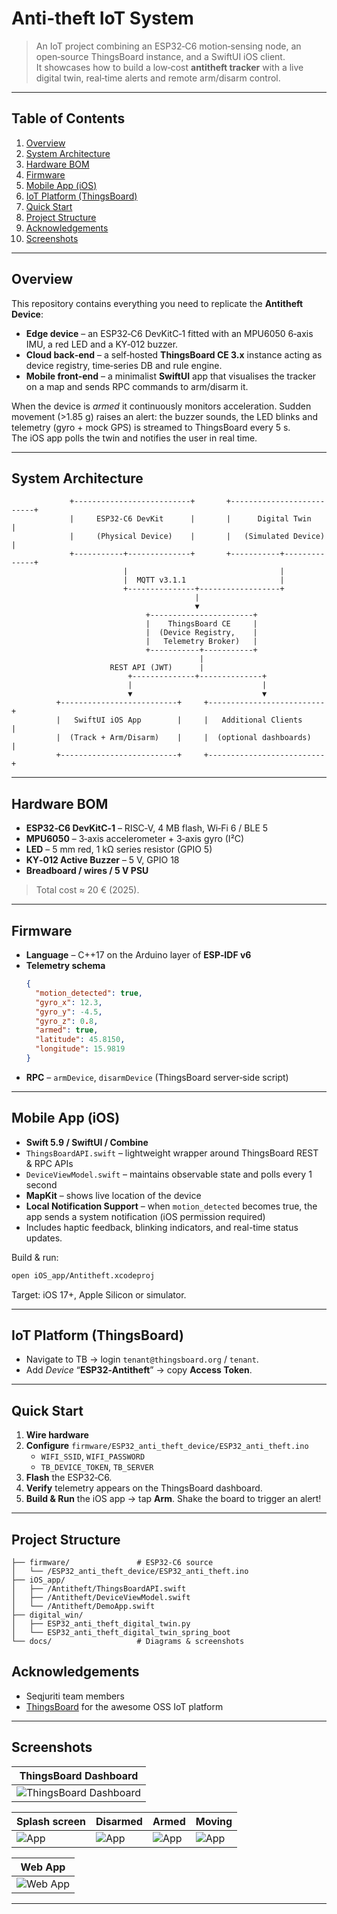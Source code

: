 # Anti-theft IoT System

> An IoT project combining an ESP32‑C6 motion‑sensing node, an open‑source ThingsBoard instance, and a SwiftUI iOS client.  
> It showcases how to build a low‑cost **antitheft tracker** with a live digital twin, real‑time alerts and remote arm/disarm control.

---

## Table of Contents
1. [Overview](#overview)
2. [System Architecture](#system-architecture)
3. [Hardware BOM](#hardware-bom)
4. [Firmware](#firmware)
5. [Mobile App (iOS)](#mobile-app-ios)
6. [IoT Platform (ThingsBoard)](#iot-platform-thingsboard)
7. [Quick Start](#quick-start)
8. [Project Structure](#project-structure)
9. [Acknowledgements](#acknowledgements)
10. [Screenshots](#screenshots)

---

## Overview

This repository contains everything you need to replicate the **Antitheft Device**:

* **Edge device** – an ESP32‑C6 DevKitC‑1 fitted with an MPU6050 6‑axis IMU, a red LED and a KY‑012 buzzer.  
* **Cloud back‑end** – a self‑hosted **ThingsBoard CE 3.x** instance acting as device registry, time‑series DB and rule engine.  
* **Mobile front‑end** – a minimalist **SwiftUI** app that visualises the tracker on a map and sends RPC commands to arm/disarm it.

When the device is _armed_ it continuously monitors acceleration. Sudden movement (>1.85 g) raises an alert: the buzzer sounds, the LED blinks and telemetry (gyro + mock GPS) is streamed to ThingsBoard every 5 s.  
The iOS app polls the twin and notifies the user in real time.

---

## System Architecture
                 +--------------------------+       +--------------------------+
                 |     ESP32‑C6 DevKit      |       |      Digital Twin        |
                 |     (Physical Device)    |       |   (Simulated Device)     |
                 +-----------+--------------+       +-----------+--------------+
                             |                                  |
                             |  MQTT v3.1.1                     |
                             +---------------+------------------+
                                             |
                                             ▼
                                  +-----------------------+
                                  |    ThingsBoard CE     |
                                  |  (Device Registry,    |
                                  |   Telemetry Broker)   |
                                  +-----------+-----------+
                                              |
                          REST API (JWT)      |     
                              +--------------+--------------+
                              |                             |
                              ▼                             ▼
              +--------------------------+     +--------------------------+
              |   SwiftUI iOS App        |     |   Additional Clients     |
              |  (Track + Arm/Disarm)    |     |  (optional dashboards)   |
              +--------------------------+     +--------------------------+

---

## Hardware BOM

* **ESP32‑C6 DevKitC‑1** – RISC‑V, 4 MB flash, Wi‑Fi 6 / BLE 5  
* **MPU6050** – 3‑axis accelerometer + 3‑axis gyro (I²C)  
* **LED** – 5 mm red, 1 kΩ series resistor (GPIO 5)  
* **KY‑012 Active Buzzer** – 5 V, GPIO 18  
* **Breadboard / wires / 5 V PSU**

> Total cost ≈ 20 € (2025).

---

## Firmware

* **Language** – C++17 on the Arduino layer of **ESP‑IDF v6**  
* **Telemetry schema**
  ```json
  {
    "motion_detected": true,
    "gyro_x": 12.3,
    "gyro_y": -4.5,
    "gyro_z": 0.8,
    "armed": true,
    "latitude": 45.8150,
    "longitude": 15.9819
  }
  ```
* **RPC** – `armDevice`, `disarmDevice` (ThingsBoard server‑side script)  


---

## Mobile App (iOS)

* **Swift 5.9 / SwiftUI / Combine**
* `ThingsBoardAPI.swift` – lightweight wrapper around ThingsBoard REST & RPC APIs
* `DeviceViewModel.swift` – maintains observable state and polls every 1 second
* **MapKit** – shows live location of the device
* **Local Notification Support** – when `motion_detected` becomes true, the app sends a system notification (iOS permission required)
* Includes haptic feedback, blinking indicators, and real-time status updates.

Build & run:

```bash
open iOS_app/Antitheft.xcodeproj
```

Target: iOS 17+, Apple Silicon or simulator.

---

## IoT Platform (ThingsBoard)

* Navigate to TB → login `tenant@thingsboard.org` / `tenant`.  
* Add *Device* “**ESP32‑Antitheft**” → copy **Access Token**.  

---

## Quick Start

1. **Wire hardware**  
2. **Configure** `firmware/ESP32_anti_theft_device/ESP32_anti_theft.ino`  
   * `WIFI_SSID`, `WIFI_PASSWORD`  
   * `TB_DEVICE_TOKEN`, `TB_SERVER`  
3. **Flash** the ESP32‑C6.  
4. **Verify** telemetry appears on the ThingsBoard dashboard.  
5. **Build & Run** the iOS app → tap **Arm**. Shake the board to trigger an alert!

---


## Project Structure

```
├── firmware/               # ESP32‑C6 source
│   └── /ESP32_anti_theft_device/ESP32_anti_theft.ino
├── iOS_app/
│   ├── /Antitheft/ThingsBoardAPI.swift
│   ├── /Antitheft/DeviceViewModel.swift
│   └── /Antitheft/DemoApp.swift
├── digital_win/             
│   ├── ESP32_anti_theft_digital_twin.py
│   └── ESP32_anti_theft_digital_twin_spring_boot
└── docs/                   # Diagrams & screenshots
```



## Acknowledgements
* Seqjuriti team members
* [ThingsBoard](https://thingsboard.io/) for the awesome OSS IoT platform

---

## Screenshots

| ThingsBoard Dashboard |
|-----------|
| ![ThingsBoard Dashboard](docs/tb_dashboard.png) |

| Splash screen | Disarmed | Armed | Moving |
|-----------|------------|-----------|------------|
| ![App](docs/app_splash_screen.png) | ![App](docs/app_disarmed.png) | ![App](docs/app_armed.png) | ![App](docs/app_moving.png) |

| Web App |
|-----------|
| ![Web App](docs/web_app.png) |

---

